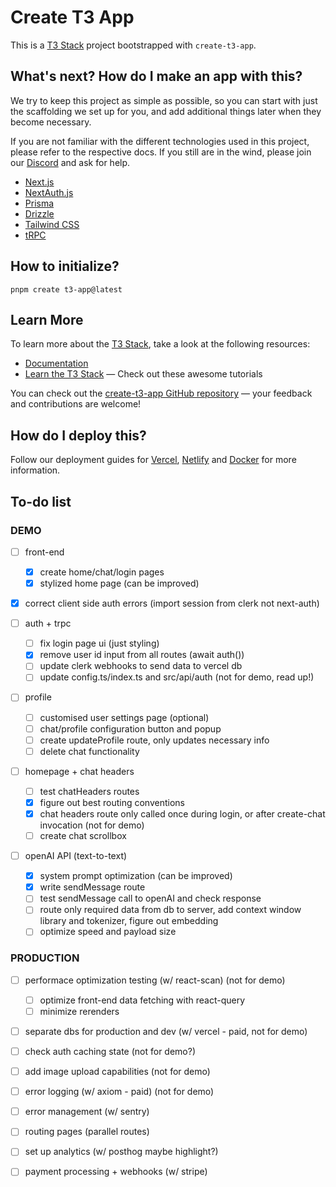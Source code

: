 # Create T3 App

This is a [T3 Stack](https://create.t3.gg/) project bootstrapped with `create-t3-app`.

## What's next? How do I make an app with this?

We try to keep this project as simple as possible, so you can start with just the scaffolding we set up for you, and add additional things later when they become necessary.

If you are not familiar with the different technologies used in this project, please refer to the respective docs. If you still are in the wind, please join our [Discord](https://t3.gg/discord) and ask for help.

- [Next.js](https://nextjs.org)
- [NextAuth.js](https://next-auth.js.org)
- [Prisma](https://prisma.io)
- [Drizzle](https://orm.drizzle.team)
- [Tailwind CSS](https://tailwindcss.com)
- [tRPC](https://trpc.io)

## How to initialize?

```
pnpm create t3-app@latest
```

## Learn More

To learn more about the [T3 Stack](https://create.t3.gg/), take a look at the following resources:

- [Documentation](https://create.t3.gg/)
- [Learn the T3 Stack](https://create.t3.gg/en/faq#what-learning-resources-are-currently-available) — Check out these awesome tutorials

You can check out the [create-t3-app GitHub repository](https://github.com/t3-oss/create-t3-app) — your feedback and contributions are welcome!

## How do I deploy this?

Follow our deployment guides for [Vercel](https://create.t3.gg/en/deployment/vercel), [Netlify](https://create.t3.gg/en/deployment/netlify) and [Docker](https://create.t3.gg/en/deployment/docker) for more information.

## To-do list

### DEMO

- [ ] front-end

  - [x] create home/chat/login pages
  - [x] stylized home page (can be improved)

- [x] correct client side auth errors (import session from clerk not next-auth)

- [ ] auth + trpc

  - [ ] fix login page ui (just styling)
  - [x] remove user id input from all routes (await auth())
  - [ ] update clerk webhooks to send data to vercel db
  - [ ] update config.ts/index.ts and src/api/auth (not for demo, read up!)

- [ ] profile

  - [ ] customised user settings page (optional)
  - [ ] chat/profile configuration button and popup
  - [ ] create updateProfile route, only updates necessary info
  - [ ] delete chat functionality

- [ ] homepage + chat headers

  - [ ] test chatHeaders routes
  - [x] figure out best routing conventions
  - [x] chat headers route only called once during login, or after create-chat invocation (not for demo)
  - [ ] create chat scrollbox

- [ ] openAI API (text-to-text)

  - [x] system prompt optimization (can be improved)
  - [x] write sendMessage route
  - [ ] test sendMessage call to openAI and check response
  - [ ] route only required data from db to server, add context window library and tokenizer, figure out embedding
  - [ ] optimize speed and payload size

### PRODUCTION

- [ ] performace optimization testing (w/ react-scan) (not for demo)

  - [ ] optimize front-end data fetching with react-query
  - [ ] minimize rerenders

- [ ] separate dbs for production and dev (w/ vercel - paid, not for demo)
- [ ] check auth caching state (not for demo?)
- [ ] add image upload capabilities (not for demo)
- [ ] error logging (w/ axiom - paid) (not for demo)
- [ ] error management (w/ sentry)
- [ ] routing pages (parallel routes)
- [ ] set up analytics (w/ posthog maybe highlight?)
- [ ] payment processing + webhooks (w/ stripe)
